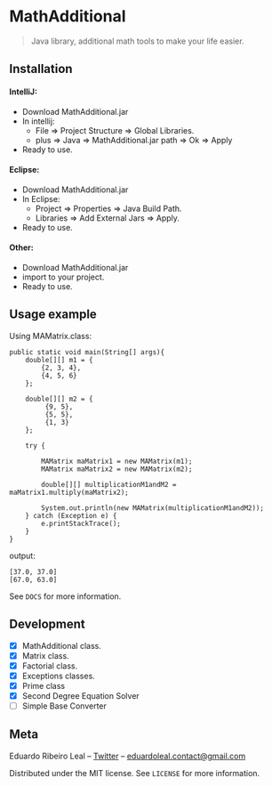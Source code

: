 # MathAdditional

> Java library, additional math tools to make your life easier.

## Installation

#### IntelliJ:
- Download MathAdditional.jar
- In intellij: 
    - File => Project Structure => Global Libraries.
    - plus => Java => MathAdditional.jar path => Ok => Apply
- Ready to use.

#### Eclipse:
- Download MathAdditional.jar
- In Eclipse:
    - Project => Properties => Java Build Path.
    - Libraries => Add External Jars => Apply.
- Ready to use.

#### Other:
- Download MathAdditional.jar
- import to your project.
- Ready to use.

## Usage example

Using MAMatrix.class:
```
public static void main(String[] args){
    double[][] m1 = {
        {2, 3, 4},
        {4, 5, 6}
    };
    
    double[][] m2 = {
         {9, 5},
         {5, 5},
         {1, 3}
    };
    
    try {
    
        MAMatrix maMatrix1 = new MAMatrix(m1);
        MAMatrix maMatrix2 = new MAMatrix(m2);
    
        double[][] multiplicationM1andM2 = maMatrix1.multiply(maMatrix2);
    
        System.out.println(new MAMatrix(multiplicationM1andM2));
    } catch (Exception e) {
        e.printStackTrace();
    }
}
```
output:
```
[37.0, 37.0]
[67.0, 63.0]
```

See ``DOCS`` for more information.

## Development

- [x] MathAdditional class.
- [x] Matrix class.
- [x] Factorial class.
- [x] Exceptions classes.
- [x] Prime class
- [x] Second Degree Equation Solver
- [ ] Simple Base Converter

## Meta

Eduardo Ribeiro Leal – [Twitter](https://twitter.com/Eduardo_R_Leal) – eduardoleal.contact@gmail.com

Distributed under the MIT license. See ``LICENSE`` for more information.
